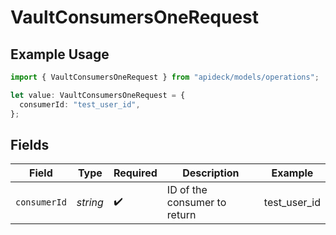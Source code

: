 # VaultConsumersOneRequest

## Example Usage

```typescript
import { VaultConsumersOneRequest } from "apideck/models/operations";

let value: VaultConsumersOneRequest = {
  consumerId: "test_user_id",
};
```

## Fields

| Field                        | Type                         | Required                     | Description                  | Example                      |
| ---------------------------- | ---------------------------- | ---------------------------- | ---------------------------- | ---------------------------- |
| `consumerId`                 | *string*                     | :heavy_check_mark:           | ID of the consumer to return | test_user_id                 |